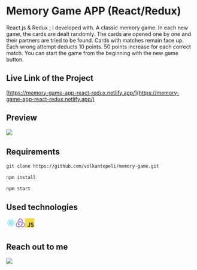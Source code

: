 # Memory Game APP (React/Redux)
React.js & Redux ; I developed with. A classic memory game. In each new game, the cards are dealt randomly. The cards are opened one by one and their partners are tried to be found. Cards with matches remain face up. Each wrong attempt deducts 10 points. 50 points increase for each correct match. You can start the game from the beginning with the new game button.


## Live Link of the Project
[https://memory-game-app-react-redux.netlify.app/](https://memory-game-app-react-redux.netlify.app/)

## Preview
<img src='./gif/preview.gif'>


## Requirements
```
git clone https://github.com/volkantepeli/memory-game.git
```
```
npm install
```
```
npm start
```
## Used technologies
<img align="left" src="https://raw.githubusercontent.com/github/explore/80688e429a7d4ef2fca1e82350fe8e3517d3494d/topics/react/react.png" width="25" height="25" />
<img align="left" src="https://raw.githubusercontent.com/github/explore/80688e429a7d4ef2fca1e82350fe8e3517d3494d/topics/redux/redux.png" width="25" height="25" />
<img align="left" src="https://raw.githubusercontent.com/github/explore/80688e429a7d4ef2fca1e82350fe8e3517d3494d/topics/javascript/javascript.png" width="25" height="25" />


<br>
</br>

## Reach out to me

[linkedin]: https://www.linkedin.com/in/volkantepeli/

[<img width="22" src="https://unpkg.com/simple-icons@v6/icons/linkedin.svg" align="left" />][linkedin]